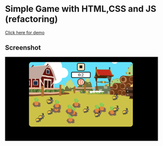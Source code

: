# Simple Game with HTML,CSS and JS (refactoring)

[Click here for demo](https://skang77e.github.io/carrot_game/)

## Screenshot
![Screenshot](https://github.com/skang77e/carrot_game/blob/main/demo/Screenshot.png)
